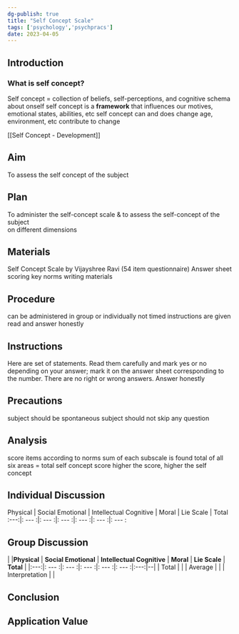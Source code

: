 ```yaml
---
dg-publish: true
title: "Self Concept Scale"
tags: ['psychology','psychpracs']
date: 2023-04-05
---
```


## Introduction 

### What is self concept?
Self concept = collection of beliefs, self-perceptions, and cognitive schema about onself 
self concept is a **framework** that influences our motives, emotional states, abilities, etc 
self concept can and does change 
age, environment, etc contribute to change 

[[Self Concept - Development]] 

## Aim 
To assess the self concept of the subject
## Plan
To administer the self-concept scale & to assess the self-concept of the subject  
on different dimensions

## Materials 
Self Concept Scale by Vijayshree Ravi (54 item questionnaire)
Answer sheet
scoring key
norms 
writing materials 

## Procedure
can be administered in group or individually
not timed
instructions are given
read and answer honestly

## Instructions 
Here are set of statements. Read them carefully and mark yes or no depending on your answer; mark it on the answer sheet corresponding to the number. There are no right or wrong answers. Answer honestly  

## Precautions
subject should be spontaneous
subject should not skip any question 

## Analysis 
score items according to norms 
sum of each subscale is found
total of all six areas = total self concept score 
higher the score, higher the self concept 

## Individual Discussion

Physical | Social Emotional | Intellectual Cognitive | Moral | Lie Scale | Total 
 :---:|: --- :|: --- :|: --- :|: --- :|: --- :|: --- :

## Group Discussion

|  |**Physical** | **Social Emotional** | **Intellectual Cognitive** | **Moral** | **Lie Scale** | **Total** | 
|:---:|: --- :|: --- :|: --- :|: --- :|: --- :|:---:|--|
| Total | |
| Average |  |
| Interpretation |  |


## Conclusion

## Application Value